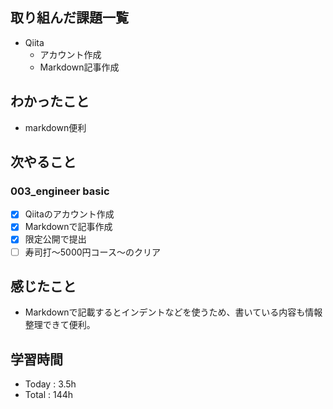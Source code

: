## 取り組んだ課題一覧
- Qiita
  - アカウント作成
  - Markdown記事作成     
## わかったこと
- markdown便利
## 次やること
### 003_engineer basic
- [x] Qiitaのアカウント作成
- [x] Markdownで記事作成
- [x] 限定公開で提出
- [ ] 寿司打〜5000円コース〜のクリア

## 感じたこと
-  Markdownで記載するとインデントなどを使うため、書いている内容も情報整理できて便利。
## 学習時間
- Today : 3.5h
- Total : 144h
